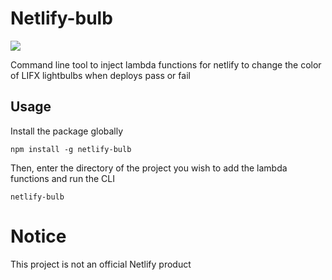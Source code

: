 # Netlify-bulb

[![](https://img.shields.io/npm/v/netlify-bulb.svg)](https://www.npmjs.com/package/netlify-bulb)

Command line tool to inject lambda functions for netlify to change the color of LIFX lightbulbs when deploys pass or fail

## Usage

Install the package globally

```
npm install -g netlify-bulb
```

Then, enter the directory of the project you wish to add the lambda functions and run the CLI

```
netlify-bulb
```

# Notice

This project is not an official Netlify product
